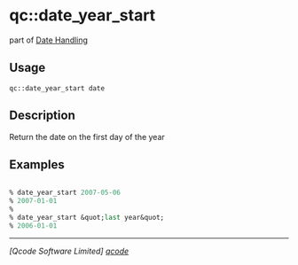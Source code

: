 qc::date_year_start
===================

part of [Date Handling](../qc/wiki/DateHandling)

Usage
-----
`qc::date_year_start date`

Description
-----------
Return the date on the first day of the year

Examples
--------
```tcl

% date_year_start 2007-05-06
% 2007-01-01
%
% date_year_start &quot;last year&quot;
% 2006-01-01

```

----------------------------------
*[Qcode Software Limited] [qcode]*

[qcode]: www.qcode.co.uk "Qcode Software"